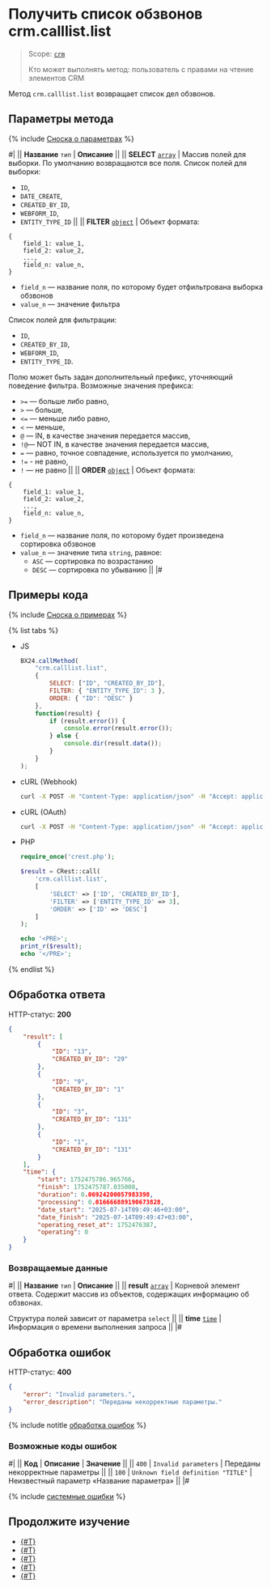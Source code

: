 # Получить список обзвонов crm.calllist.list

> Scope: [`crm`](../../scopes/permissions.md)
>
> Кто может выполнять метод: пользователь с правами на чтение элементов CRM

Метод `crm.calllist.list` возвращает список дел обзвонов.

## Параметры метода

{% include [Сноска о параметрах](../../../_includes/required.md) %}

#|
|| **Название**
`тип` | **Описание** ||
|| **SELECT**
[`array`](../../data-types.md) | Массив полей для выборки. По умолчанию возвращаются все поля.
Список полей для выборки:
- `ID`,
- `DATE_CREATE`,
- `CREATED_BY_ID`,
- `WEBFORM_ID`,
- `ENTITY_TYPE_ID` ||
|| **FILTER**
[`object`](../../data-types.md) | Объект формата:

```
{
    field_1: value_1,
    field_2: value_2,
    ...,
    field_n: value_n,
}
```

- `field_n` — название поля, по которому будет отфильтрована выборка обзвонов
- `value_n` — значение фильтра

Список полей для фильтрации:
- `ID`,
- `CREATED_BY_ID`,
- `WEBFORM_ID`,
- `ENTITY_TYPE_ID`.
  
Полю может быть задан дополнительный префикс, уточняющий поведение фильтра. Возможные значения префикса:
- `>=` — больше либо равно,
- `>` — больше,
- `<=` — меньше либо равно,
- `<` — меньше,
- `@` — IN, в качестве значения передается массив,
- `!@`— NOT IN, в качестве значения передается массив,
- `=` — равно, точное совпадение, используется по умолчанию,
- `!=` - не равно,
- `!` — не равно ||
|| **ORDER**
[`object`](../../data-types.md) | Объект формата:

```
{
    field_1: value_1,
    field_2: value_2,
    ...,
    field_n: value_n,
}
```

- `field_n` — название поля, по которому будет произведена сортировка обзвонов
- `value_n` — значение типа `string`, равное:
    - `ASC` — сортировка по возрастанию
    - `DESC` — сортировка по убыванию ||
|#

## Примеры кода

{% include [Сноска о примерах](../../../_includes/examples.md) %}

{% list tabs %}

- JS

    ```js
    BX24.callMethod(
        "crm.calllist.list",
        {
            SELECT: ["ID", "CREATED_BY_ID"],
            FILTER: { "ENTITY_TYPE_ID": 3 },
            ORDER: { "ID": "DESC" }
        },
        function(result) {
            if (result.error()) {
                console.error(result.error());
            } else {
                console.dir(result.data());
            }
        }
    );
    ```

- cURL (Webhook)

    ```bash
    curl -X POST -H "Content-Type: application/json" -H "Accept: application/json" -d '{"SELECT":["ID","CREATED_BY_ID"],"FILTER":{"ENTITY_TYPE_ID":3},"ORDER":{"ID":"DESC"}}' https://**put_your_bitrix24_address**/rest/**put_your_user_id_here**/**put_your_webbhook_here**/crm.calllist.list
    ```

- cURL (OAuth)

    ```bash
    curl -X POST -H "Content-Type: application/json" -H "Accept: application/json" -d '{"SELECT":["ID","CREATED_BY_ID"],"FILTER":{"ENTITY_TYPE_ID":3},"ORDER":{"ID":"DESC"},"auth":"**put_access_token_here**"}' https://**put_your_bitrix24_address**/rest/crm.calllist.list
    ```

- PHP

    ```php
    require_once('crest.php');

    $result = CRest::call(
        'crm.calllist.list',
        [
            'SELECT' => ['ID', 'CREATED_BY_ID'],
            'FILTER' => ['ENTITY_TYPE_ID' => 3],
            'ORDER' => ['ID' => 'DESC']
        ]
    );

    echo '<PRE>';
    print_r($result);
    echo '</PRE>';
    ```

{% endlist %}

## Обработка ответа

HTTP-статус: **200**

```json
{
    "result": [
        {
            "ID": "13",
            "CREATED_BY_ID": "29"
        },
        {
            "ID": "9",
            "CREATED_BY_ID": "1"
        },
        {
            "ID": "3",
            "CREATED_BY_ID": "131"
        },
        {
            "ID": "1",
            "CREATED_BY_ID": "131"
        }
    ],
    "time": {
        "start": 1752475786.965766,
        "finish": 1752475787.035008,
        "duration": 0.06924200057983398,
        "processing": 0.016666889190673828,
        "date_start": "2025-07-14T09:49:46+03:00",
        "date_finish": "2025-07-14T09:49:47+03:00",
        "operating_reset_at": 1752476387,
        "operating": 0
    }
}
```

### Возвращаемые данные

#|
|| **Название**
`тип` | **Описание** ||
|| **result**
[`array`](../../data-types.md) | Корневой элемент ответа. Содержит массив из объектов, содержащих информацию об обзвонах. 

Структура полей зависит от параметра `select` ||
|| **time**
[`time`](../../data-types.md#time) | Информация о времени выполнения запроса ||
|#

## Обработка ошибок

HTTP-статус: **400**

```json
{
    "error": "Invalid parameters.",
    "error_description": "Переданы некорректные параметры."
}
```

{% include notitle [обработка ошибок](../../../_includes/error-info.md) %}

### Возможные коды ошибок

#|
|| **Код** | **Описание** | **Значение** ||
|| `400` | `Invalid parameters` | Переданы некорректные параметры ||
|| `100` | `Unknown field definition "TITLE"` | Неизвестный параметр «Название параметра» ||
|#

{% include [системные ошибки](../../../_includes/system-errors.md) %}

## Продолжите изучение

- [{#T}](./crm-calllist-add.md)
- [{#T}](./crm-calllist-get.md)
- [{#T}](./crm-calllist-items-get.md)
- [{#T}](./crm-calllist-statuslist.md)
- [{#T}](./crm-calllist-update.md) 